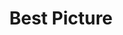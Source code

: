 ---
title: "Best Picture"
edition: 2008
film: two-lovers.md
image: https://m.media-amazon.com/images/M/MV5BMTExMDIxNTMwOTBeQTJeQWpwZ15BbWU3MDE1MjY1MjI@._V1_FMjpg_UX725_.jpg
type: award
weight: 1
---